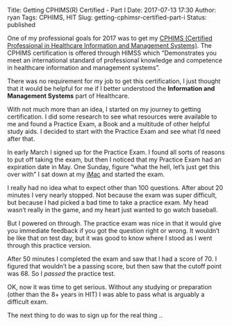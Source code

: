 Title: Getting CPHIMS(R) Certified - Part I
Date: 2017-07-13 17:30
Author: ryan
Tags: CPHIMS, HIT
Slug: getting-cphimsr-certified-part-i
Status: published

One of my professional goals for 2017 was to get my [CPHIMS (Certified Professional in Healthcare Information and Management Systems)](http://www.himss.org/health-it-certification/cphims). The CPHIMS certification is offered through HIMSS which “Demonstrates you meet an international standard of professional knowledge and competence in healthcare information and management systems”.

There was no requirement for my job to get this certification, I just thought that it would be helpful for me if I better understood the **Information and Management Systems** part of Healthcare.

With not much more than an idea, I started on my journey to getting certification. I did some research to see what resources were available to me and found a Practice Exam, a Book and a multitude of other helpful study aids. I decided to start with the Practice Exam and see what I’d need after that.

In early March I signed up for the Practice Exam. I found all sorts of reasons to put off taking the exam, but then I noticed that my Practice Exam had an expiration date in May. One Sunday, figure “what the hell, let’s just get this over with” I sat down at my [iMac](https://support.apple.com/kb/sp707?locale=en_US) and started the exam.

I really had no idea what to expect other than 100 questions. After about 20 minutes I very nearly stopped. Not because the exam was super difficult, but because I had picked a bad time to take a practice exam. My head wasn’t really in the game, and my heart just wanted to go watch baseball.

But I powered on through. The practice exam was nice in that it would give you immediate feedback if you got the question right or wrong. It wouldn’t be like that on test day, but it was good to know where I stood as I went through this practice version.

After 50 minutes I completed the exam and saw that I had a score of 70. I figured that wouldn’t be a passing score, but then saw that the cutoff point was 68. So I *passed* the practice test.

OK, now it was time to get serious. Without any studying or preparation (other than the 8+ years in HIT) I was able to pass what is arguably a difficult exam.

The next thing to do was to sign up for the real thing ..
